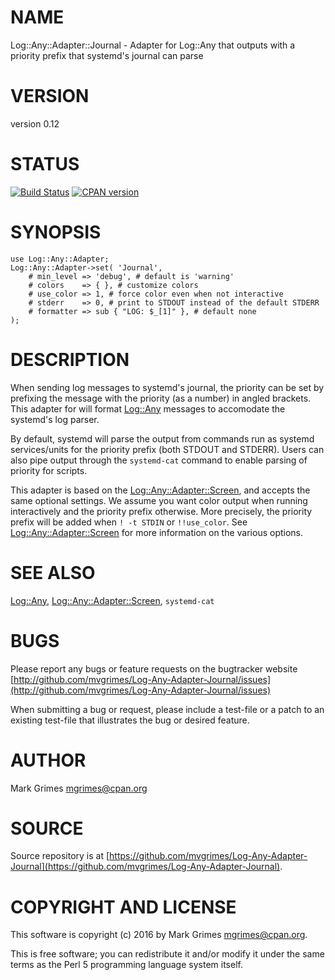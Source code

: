 # NAME

Log::Any::Adapter::Journal - Adapter for Log::Any that outputs with a priority prefix that systemd's journal can parse

# VERSION

version 0.12

# STATUS

<div>
    <a href="https://travis-ci.org/mvgrimes/Log-Any-Adapter-Journal"><img src="https://travis-ci.org/mvgrimes/Log-Any-Adapter-Journal.svg?branch=master" alt="Build Status"></a>
    <a href="https://metacpan.org/pod/Log::Any::Adapter::Journal"><img alt="CPAN version" src="https://badge.fury.io/pl/Log-Any-Adapter-Journal.svg" /></a>
</div>

# SYNOPSIS

    use Log::Any::Adapter;
    Log::Any::Adapter->set( 'Journal', 
        # min_level => 'debug', # default is 'warning'
        # colors    => { }, # customize colors
        # use_color => 1, # force color even when not interactive
        # stderr    => 0, # print to STDOUT instead of the default STDERR
        # formatter => sub { "LOG: $_[1]" }, # default none
    );

# DESCRIPTION

When sending log messages to systemd's journal, the priority can be set by
prefixing the message with the priority (as a number) in angled brackets.
This adapter for will format [Log::Any](https://metacpan.org/pod/Log::Any) messages to accomodate the systemd's
log parser.

By default, systemd will parse the output from commands run as systemd
services/units for the priority prefix (both STDOUT and STDERR). Users can
also pipe output through the `systemd-cat` command to enable parsing of
priority for scripts.

This adapter is based on the [Log::Any::Adapter::Screen](https://metacpan.org/pod/Log::Any::Adapter::Screen), and accepts the same
optional settings. We assume you want color output when running interactively
and the priority prefix otherwise.  More precisely, the priority prefix will be
added when `! -t STDIN` or `!!use_color`.  See [Log::Any::Adapter::Screen](https://metacpan.org/pod/Log::Any::Adapter::Screen)
for more information on the various options.

# SEE ALSO

[Log::Any](https://metacpan.org/pod/Log::Any), [Log::Any::Adapter::Screen](https://metacpan.org/pod/Log::Any::Adapter::Screen), `systemd-cat`

# BUGS

Please report any bugs or feature requests on the bugtracker website [http://github.com/mvgrimes/Log-Any-Adapter-Journal/issues](http://github.com/mvgrimes/Log-Any-Adapter-Journal/issues)

When submitting a bug or request, please include a test-file or a
patch to an existing test-file that illustrates the bug or desired
feature.

# AUTHOR

Mark Grimes <mgrimes@cpan.org>

# SOURCE

Source repository is at [https://github.com/mvgrimes/Log-Any-Adapter-Journal](https://github.com/mvgrimes/Log-Any-Adapter-Journal).

# COPYRIGHT AND LICENSE

This software is copyright (c) 2016 by Mark Grimes <mgrimes@cpan.org>.

This is free software; you can redistribute it and/or modify it under
the same terms as the Perl 5 programming language system itself.
